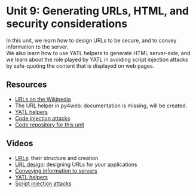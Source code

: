 # Unit 9: Generating URLs, HTML, and security considerations

In this unit, we learn how to design URLs to be secure, and to convey information to the server.  
We also learn how to use YATL helpers to generate HTML server-side, and we learn about the role played by YATL in avoiding script injection attacks by safe-quoting the content that is displayed on web pages. 

## Resources

* [URLs on the Wikipedia](https://en.wikipedia.org/wiki/URL)
* The URL helper in py4web: documentation is missing, will be created. 
* [YATL helpers](https://py4web.com/_documentation/static/en/chapter-10.html)
* [Code injection attacks](https://en.wikipedia.org/wiki/Code_injection)
* [Code repository for this unit](https://bitbucket.org/luca_de_alfaro/helpers_example/)

## Videos

* [URLs](https://youtu.be/OonCQz79XOo): their structure and creation
* [URL design](https://youtu.be/xIFPseE0QSE): designing URLs for your applications
* [Conveying information to servers](https://youtu.be/6jo3dJ9di3o)
* [YATL helpers](https://youtu.be/MQLoOTj80Hc)
* [Script injection attacks](https://youtu.be/eEw1iorqRZY)
